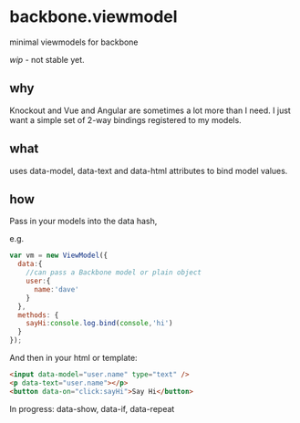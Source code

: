# backbone.viewmodel
minimal viewmodels for backbone

*wip* - not stable yet.

## why

Knockout and Vue and Angular are sometimes a lot more than I need.  I just want a simple set of 2-way bindings registered to my models.

## what

uses data-model, data-text and data-html attributes to bind model values.

## how

Pass in your models into the data hash,

e.g. 

```javascript
var vm = new ViewModel({
  data:{
    //can pass a Backbone model or plain object
    user:{
      name:'dave'
    }
  },
  methods: {
    sayHi:console.log.bind(console,'hi')
  }
});
```

And then in your html or template:

```html
<input data-model="user.name" type="text" />
<p data-text="user.name"></p>
<button data-on="click:sayHi">Say Hi</button>
```

In progress: data-show, data-if, data-repeat
